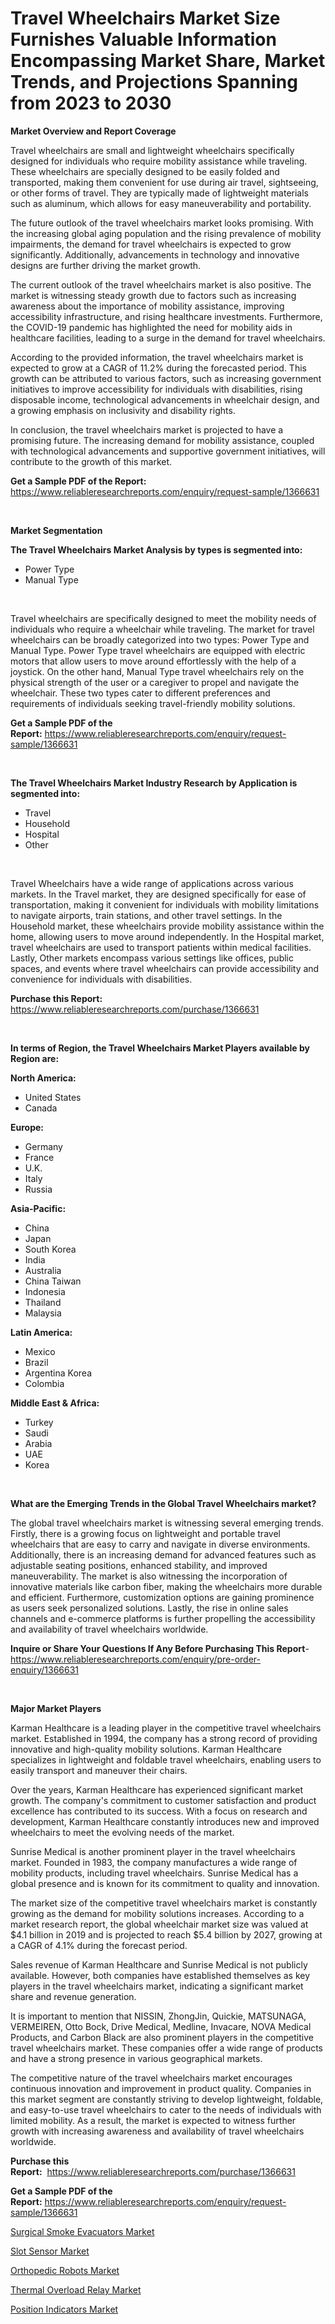 <p><h1>Travel Wheelchairs Market Size Furnishes Valuable Information Encompassing Market Share, Market Trends, and Projections Spanning from 2023 to 2030</h1></p><p><strong>Market Overview and Report Coverage</strong></p>
<p><p>Travel wheelchairs are small and lightweight wheelchairs specifically designed for individuals who require mobility assistance while traveling. These wheelchairs are specially designed to be easily folded and transported, making them convenient for use during air travel, sightseeing, or other forms of travel. They are typically made of lightweight materials such as aluminum, which allows for easy maneuverability and portability.</p><p>The future outlook of the travel wheelchairs market looks promising. With the increasing global aging population and the rising prevalence of mobility impairments, the demand for travel wheelchairs is expected to grow significantly. Additionally, advancements in technology and innovative designs are further driving the market growth.</p><p>The current outlook of the travel wheelchairs market is also positive. The market is witnessing steady growth due to factors such as increasing awareness about the importance of mobility assistance, improving accessibility infrastructure, and rising healthcare investments. Furthermore, the COVID-19 pandemic has highlighted the need for mobility aids in healthcare facilities, leading to a surge in the demand for travel wheelchairs.</p><p>According to the provided information, the travel wheelchairs market is expected to grow at a CAGR of 11.2% during the forecasted period. This growth can be attributed to various factors, such as increasing government initiatives to improve accessibility for individuals with disabilities, rising disposable income, technological advancements in wheelchair design, and a growing emphasis on inclusivity and disability rights.</p><p>In conclusion, the travel wheelchairs market is projected to have a promising future. The increasing demand for mobility assistance, coupled with technological advancements and supportive government initiatives, will contribute to the growth of this market.</p></p>
<p><strong>Get a Sample PDF of the Report:</strong> <a href="https://www.reliableresearchreports.com/enquiry/request-sample/1366631">https://www.reliableresearchreports.com/enquiry/request-sample/1366631</a></p>
<p>&nbsp;</p>
<p><strong>Market Segmentation</strong></p>
<p><strong>The Travel Wheelchairs Market Analysis by types is segmented into:</strong></p>
<p><ul><li>Power Type</li><li>Manual Type</li></ul></p>
<p>&nbsp;</p>
<p><p>Travel wheelchairs are specifically designed to meet the mobility needs of individuals who require a wheelchair while traveling. The market for travel wheelchairs can be broadly categorized into two types: Power Type and Manual Type. Power Type travel wheelchairs are equipped with electric motors that allow users to move around effortlessly with the help of a joystick. On the other hand, Manual Type travel wheelchairs rely on the physical strength of the user or a caregiver to propel and navigate the wheelchair. These two types cater to different preferences and requirements of individuals seeking travel-friendly mobility solutions.</p></p>
<p><strong>Get a Sample PDF of the Report:</strong>&nbsp;<a href="https://www.reliableresearchreports.com/enquiry/request-sample/1366631">https://www.reliableresearchreports.com/enquiry/request-sample/1366631</a></p>
<p>&nbsp;</p>
<p><strong>The Travel Wheelchairs Market Industry Research by Application is segmented into:</strong></p>
<p><ul><li>Travel</li><li>Household</li><li>Hospital</li><li>Other</li></ul></p>
<p>&nbsp;</p>
<p><p>Travel Wheelchairs have a wide range of applications across various markets. In the Travel market, they are designed specifically for ease of transportation, making it convenient for individuals with mobility limitations to navigate airports, train stations, and other travel settings. In the Household market, these wheelchairs provide mobility assistance within the home, allowing users to move around independently. In the Hospital market, travel wheelchairs are used to transport patients within medical facilities. Lastly, Other markets encompass various settings like offices, public spaces, and events where travel wheelchairs can provide accessibility and convenience for individuals with disabilities.</p></p>
<p><strong>Purchase this Report:</strong>&nbsp; <a href="https://www.reliableresearchreports.com/purchase/1366631">https://www.reliableresearchreports.com/purchase/1366631</a></p>
<p>&nbsp;</p>
<p><strong>In terms of Region, the Travel Wheelchairs Market Players available by Region are:</strong></p>
<p>
    <p> <strong> North America: </strong>
        <ul>
            <li>United States</li>
            <li>Canada</li>
        </ul>
        </p> 
    <p> <strong> Europe: </strong>
        <ul>
            <li>Germany</li>
            <li>France</li>
            <li>U.K.</li>
            <li>Italy</li>
            <li>Russia</li>
        </ul>
        </p> 
    <p> <strong> Asia-Pacific: </strong>
        <ul>
            <li>China</li>
            <li>Japan</li>
            <li>South Korea</li>
            <li>India</li>
            <li>Australia</li>
            <li>China Taiwan</li>
            <li>Indonesia</li>
            <li>Thailand</li>
            <li>Malaysia</li>
        </ul>
        </p> 
    <p> <strong> Latin America: </strong>
        <ul>
            <li>Mexico</li>
            <li>Brazil</li>
            <li>Argentina Korea</li>
            <li>Colombia</li>
        </ul>
        </p> 
    <p> <strong> Middle East & Africa: </strong>
        <ul>
            <li>Turkey</li>
            <li>Saudi</li>
            <li>Arabia</li>
            <li>UAE</li>
            <li>Korea</li>
        </ul>
    </p>
    </p>
<p>&nbsp;</p>
<p><strong>What are the Emerging Trends in the Global Travel Wheelchairs market?</strong></p>
<p><p>The global travel wheelchairs market is witnessing several emerging trends. Firstly, there is a growing focus on lightweight and portable travel wheelchairs that are easy to carry and navigate in diverse environments. Additionally, there is an increasing demand for advanced features such as adjustable seating positions, enhanced stability, and improved maneuverability. The market is also witnessing the incorporation of innovative materials like carbon fiber, making the wheelchairs more durable and efficient. Furthermore, customization options are gaining prominence as users seek personalized solutions. Lastly, the rise in online sales channels and e-commerce platforms is further propelling the accessibility and availability of travel wheelchairs worldwide.</p></p>
<p><strong>Inquire or Share Your Questions If Any Before Purchasing This Report</strong>- <a href="https://www.reliableresearchreports.com/enquiry/pre-order-enquiry/1366631">https://www.reliableresearchreports.com/enquiry/pre-order-enquiry/1366631</a></p>
<p>&nbsp;</p>
<p><strong>Major Market Players</strong></p>
<p><p>Karman Healthcare is a leading player in the competitive travel wheelchairs market. Established in 1994, the company has a strong record of providing innovative and high-quality mobility solutions. Karman Healthcare specializes in lightweight and foldable travel wheelchairs, enabling users to easily transport and maneuver their chairs.</p><p>Over the years, Karman Healthcare has experienced significant market growth. The company's commitment to customer satisfaction and product excellence has contributed to its success. With a focus on research and development, Karman Healthcare constantly introduces new and improved wheelchairs to meet the evolving needs of the market.</p><p>Sunrise Medical is another prominent player in the travel wheelchairs market. Founded in 1983, the company manufactures a wide range of mobility products, including travel wheelchairs. Sunrise Medical has a global presence and is known for its commitment to quality and innovation.</p><p>The market size of the competitive travel wheelchairs market is constantly growing as the demand for mobility solutions increases. According to a market research report, the global wheelchair market size was valued at $4.1 billion in 2019 and is projected to reach $5.4 billion by 2027, growing at a CAGR of 4.1% during the forecast period.</p><p>Sales revenue of Karman Healthcare and Sunrise Medical is not publicly available. However, both companies have established themselves as key players in the travel wheelchairs market, indicating a significant market share and revenue generation.</p><p>It is important to mention that NISSIN, ZhongJin, Quickie, MATSUNAGA, VERMEIREN, Otto Bock, Drive Medical, Medline, Invacare, NOVA Medical Products, and Carbon Black are also prominent players in the competitive travel wheelchairs market. These companies offer a wide range of products and have a strong presence in various geographical markets.</p><p>The competitive nature of the travel wheelchairs market encourages continuous innovation and improvement in product quality. Companies in this market segment are constantly striving to develop lightweight, foldable, and easy-to-use travel wheelchairs to cater to the needs of individuals with limited mobility. As a result, the market is expected to witness further growth with increasing awareness and availability of travel wheelchairs worldwide.</p></p>
<p><strong>Purchase this Report:</strong>&nbsp;&nbsp;<a href="https://www.reliableresearchreports.com/purchase/1366631">https://www.reliableresearchreports.com/purchase/1366631</a></p>
<p></p>
<p><strong>Get a Sample PDF of the Report:</strong>&nbsp;<a href="https://www.reliableresearchreports.com/enquiry/request-sample/1366631">https://www.reliableresearchreports.com/enquiry/request-sample/1366631</a></p>
<p><p><a href="https://medium.com/@dowodis7877/surgical-smoke-evacuators-market-size-cagr-trends-2024-2030-89a9c013a3a4">Surgical Smoke Evacuators Market</a></p><p><a href="https://www.linkedin.com/pulse/slot-sensor-market-size-share-global-analysis-report-2023-dro5e/">Slot Sensor Market</a></p><p><a href="https://medium.com/@slanecode210/orthopedic-robots-market-size-cagr-trends-2024-2030-89cb338b5ee1">Orthopedic Robots Market</a></p><p><a href="https://www.linkedin.com/pulse/thermal-overload-relay-market-share-amp-route2research-tmyye/">Thermal Overload Relay Market</a></p><p><a href="https://www.linkedin.com/pulse/position-indicators-market-insights-players-forecast-e9cte/">Position Indicators Market</a></p></p>